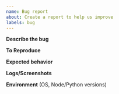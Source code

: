 ```yaml
---
name: Bug report
about: Create a report to help us improve
labels: bug
---
```


**Describe the bug**

**To Reproduce**

**Expected behavior**

**Logs/Screenshots**

**Environment** (OS, Node/Python versions)
